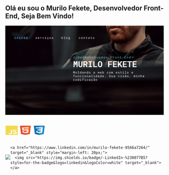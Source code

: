 ## Olá eu sou o Murilo Fekete, Desenvolvedor Front-End, Seja Bem Vindo!
![Murilo](Banner.png)
  
  <div style="display: inline_block"><br>
    <img align="center" alt="Murilo-Js" height="30" width="40" src="https://raw.githubusercontent.com/devicons/devicon/master/icons/javascript/javascript-plain.svg">
    <img align="center" alt="Murilo-HTML" height="30" width="40" src="https://raw.githubusercontent.com/devicons/devicon/master/icons/html5/html5-original.svg">
    <img align="center" alt="Murilo-CSS" height="30" width="40" src="https://raw.githubusercontent.com/devicons/devicon/master/icons/css3/css3-original.svg">
  </div>
    
   <br>
  <div style="display: flex; align-items: center;">
    <a href="https://www.instagram.com/mm_fekete/?theme=dark" target="_blank">
      <img src="https://img.shields.io/badge/-Instagram-%23E4405F?style=for-the-badge&logo=instagram&logoColor=white" target="_blank">
    </a>
    
    
    <a href="https://www.linkedin.com/in/murilo-fekete-9566a7264/" target="_blank" style="margin-left: 20px;">
      <img src="https://img.shields.io/badge/-LinkedIn-%230077B5?style=for-the-badge&logo=linkedin&logoColor=white" target="_blank">
    </a>
  </div>

